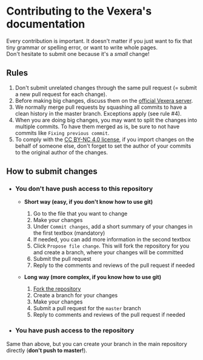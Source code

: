 # Contributing to the Vexera's documentation
Every contribution is important. It doesn't matter if you just want to fix that tiny grammar or spelling error, or want to write whole pages.</br>
Don't hesitate to submit one because it's a *small* change!

## Rules
 1. Don't submit unrelated changes through the same pull request (= submit a new pull request for each change).
 2. Before making big changes, discuss them on the <a href="https://discord.gg/VzbRGWF" target="_blank">official Vexera server</a>.
 3. We normally merge pull requests by squashing all commits to have a clean history in the master branch. Exceptions apply (see rule #4).
 4. When you are doing big changes, you may want to split the changes into multiple commits. To have them merged as is, be sure to not have commits like `Fixing previous commit`.
 5. To comply with the <a href="https://creativecommons.org/licenses/by-nc/4.0/" target="_blank">CC BY-NC 4.0 license</a>, if you import changes on the behalf of someone else, don't forget to set the author of your commits to the original author of the changes.

## How to submit changes
* ### You don't have push access to this repository
	* **Short way (easy, if you don't know how to use git)**
		 1. Go to the file that you want to change
		 2. Make your changes
		 3. Under `Commit changes`, add a short summary of your changes in the first textbox (mandatory)
		 4. If needed, you can add more information in the second textbox
		 5. Click `Propose file change`. This will fork the repository for you and create a branch, where your changes will be committed
		 6. Submit the pull request
		 7. Reply to the comments and reviews of the pull request if needed
 

	* **Long way (more complex, if you know how to use git)**
		 1. [Fork the repository](https://github.com/Vexera/documentation/fork)
		 2. Create a branch for your changes
		 3. Make your changes
		 4. Submit a pull request for the `master` branch
		 5. Reply to comments and reviews of the pull request if needed

* ### You have push access to the repository
Same than above, but you can create your branch in the main repository directly (**don't push to master!**).
